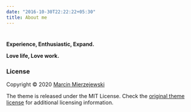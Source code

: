 ```yaml
---
date: "2016-10-30T22:22:22+05:30"
title: About me
---
```


# 
**Experience, Enthusiastic, Expand.**

**Love life, Love work.**




















### License

Copyright © 2020 [Marcin Mierzejewski](https://mrmierzejewski.com/)

The theme is released under the MIT License. Check the [original theme license](https://github.com/panr/hugo-theme-terminal/blob/master/LICENSE.md) for additional licensing information.
